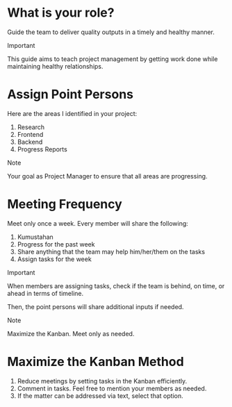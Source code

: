 # What is your role?
Guide the team to deliver quality outputs in a timely and healthy manner.

> [!IMPORTANT]
> This guide aims to teach project management by getting work done while maintaining healthy relationships.

# Assign Point Persons
Here are the areas I identified in your project:
1. Research
2. Frontend
3. Backend
4. Progress Reports

> [!NOTE]
> Your goal as Project Manager to ensure that all areas are progressing.

# Meeting Frequency
Meet only once a week. Every member will share the following:

1. Kumustahan
2. Progress for the past week
3. Share anything that the team may help him/her/them on the tasks
4. Assign tasks for the week

> [!IMPORTANT]
> When members are assigning tasks, check if the team is behind, on time, or ahead in terms of timeline.

Then, the point persons will share additional inputs if needed.

> [!NOTE]
> Maximize the Kanban. Meet only as needed.

# Maximize the Kanban Method
1. Reduce meetings by setting tasks in the Kanban efficiently.
2. Comment in tasks. Feel free to mention your members as needed.
3. If the matter can be addressed via text, select that option.